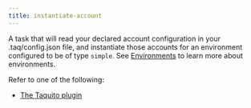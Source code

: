 ```yaml
---
title: instantiate-account
---
```


A task that will read your declared account configuration in your .taq/config.json file, and instantiate those accounts for an
environment configured to be of type `simple`. See [Environments](/docs/config/environments) to learn more about environments.

Refer to one of the following:
- [The Taquito plugin](/docs/plugins/plugin-taquito/#the-taq-instantiate-account-task)